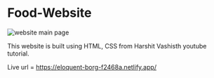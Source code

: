 # Food-Website

<img src=".\assets\images\screenshot.png" alt="website main page">

This website is built using HTML, CSS from Harshit Vashisth youtube tutorial.

Live url = https://eloquent-borg-f2468a.netlify.app/
